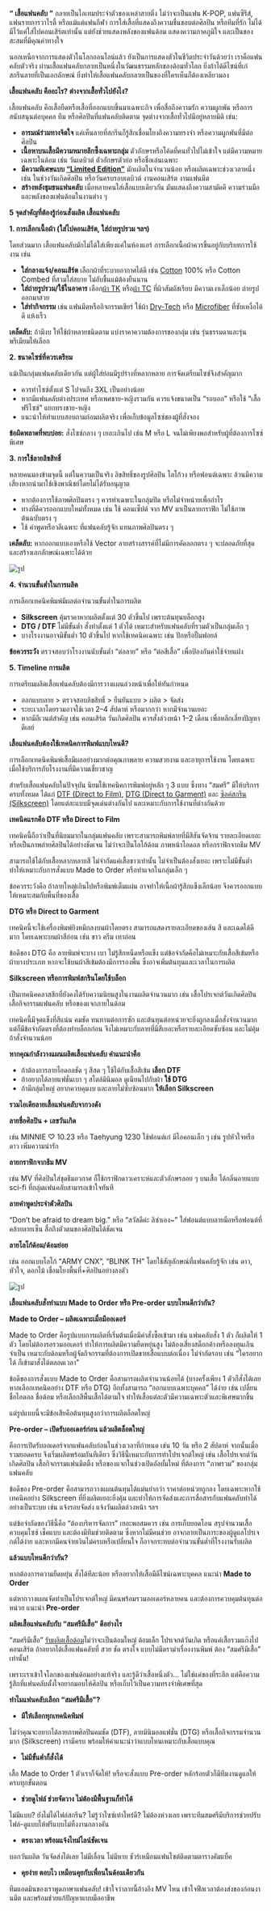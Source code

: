 **“ เสื้อแฟนคลับ ”** กลายเป็นไอเทมประจำตัวของเหล่าสายติ่ง ไม่ว่าจะเป็นแฟน K-POP, แฟนซีรีส์, แฟนรายการวาไรตี้ หรือแม้แต่แฟนกีฬา การใส่เสื้อที่แสดงถึงความชื่นชอบต่อศิลปิน หรือทีมที่รัก ไม่ได้มีไว้แค่ใส่ไปคอนเสิร์ตเท่านั้น แต่ยังช่วยแสดงพลังของแฟนด้อม แสดงความภาคภูมิใจ และเป็นของสะสมที่มีคุณค่าทางใจ 

นอกเหนือจากการแสดงตัวในโลกออนไลน์แล้ว ยังเป็นการแสดงตัวในชีวิตประจำวันด้วยว่า เราคือแฟนคลับตัวจริง ผ่านเสื้อแฟนคลับกลายเป็นหนึ่งในวัฒนธรรมหลักของด้อมทั่วโลก ยิ่งถ้าได้ดีไซน์ที่เก๋ สกรีนลายที่เป็นเอกลักษณ์ ยิ่งทำให้เสื้อแฟนคลับกลายเป็นของที่ใครเห็นก็ต้องเหลียวมอง

**เสื้อแฟนคลับ คืออะไร? ต่างจากเสื้อทั่วไปยังไง?**

เสื้อแฟนคลับ คือเสื้อยืดหรือเสื้อที่ออกแบบขึ้นมาเฉพาะกิจ เพื่อสื่อถึงความรัก ความผูกพัน หรือการสนับสนุนต่อบุคคล ทีม หรือศิลปินที่แฟนคลับติดตาม จุดต่างจากเสื้อทั่วไปมีอยู่หลายมิติ เช่น:

- **อารมณ์ร่วมทางจิตใจ** แค่เห็นลายที่สกรีนก็รู้สึกเชื่อมโยงถึงความทรงจำ หรือความผูกพันที่มีต่อศิลปิน
- **เนื้อหาบนเสื้อมีความหมายลึกซึ้งเฉพาะกลุ่ม** ตัวอักษรหรือโค้ดที่คนทั่วไปไม่เข้าใจ แต่มีความหมายเฉพาะในด้อม เช่น วันเดบิวต์ ตัวอักษรตัวย่อ หรือชื่อเล่นเฉพาะ
- **มีความพิเศษแบบ [“Limited Edition”](https://missiontothemoon.co/limited-edition-%E0%B8%AD%E0%B8%B0%E0%B9%84%E0%B8%A3%E0%B8%97%E0%B8%B5%E0%B9%88%E0%B9%84%E0%B8%94%E0%B9%89%E0%B8%A1%E0%B8%B2%E0%B8%A2%E0%B8%B2%E0%B8%81%E0%B9%86-%E0%B8%A1%E0%B8%B1%E0%B8%81%E0%B8%97/)** มักผลิตในจำนวนน้อย หรือผลิตเฉพาะช่วงเวลาหนึ่ง เช่น ในช่วงวันเกิดศิลปิน หรือวันครบรอบเดบิวต์ งานคอนเสิร์ต งานแฟนมีต
- **สร้างพลังชุมชนแฟนคลับ** เมื่อหลายคนใส่เสื้อแบบเดียวกัน มันแสดงถึงความสามัคคี ความร่วมมือ และพลังของแฟนด้อมในงานต่าง ๆ

**5 จุดสำคัญที่ต้องรู้ก่อนสั่งผลิต เสื้อแฟนคลับ**

**1. การเลือกเนื้อผ้า (ใส่ไปคอนเสิร์ต, ใส่ถ่ายรูปรวม ฯลฯ)**

โดยส่วนมาก เสื้อแฟนคลับมักไม่ได้ใส่เพียงแค่ในห้องแอร์ การเลือกเนื้อผ้าควรขึ้นอยู่กับบริบทการใช้งาน เช่น

- **ใส่กลางแจ้ง/คอนเสิร์ต** เลือกผ้าที่ระบายอากาศได้ดี เช่น [Cotton](/blog/what-is-cotton) 100% หรือ Cotton Combed ที่สวมใส่สบาย ไม่อับชื้นแม้ต้องยืนนาน
- **ใส่ถ่ายรูปรวม/ใช้ในอาคาร** เลือก[ผ้า TK](/blog/what-is-tk-fabric) หรือ[ผ้า TC](/blog/what-is-tc-fabric-what-type-of-fabric) ที่ผิวสัมผัสเรียบ มีความเงาเล็กน้อย ถ่ายรูปออกมาสวย
- **ใส่ทำกิจกรรม** เช่น แฟนมีตหรือกิจกรรมเชียร์ ใช้ผ้า [Dry-Tech](what-is-dry-tech-fabric-polo-shirt) หรือ [Microfiber](https://www.greenpeace.org/international/story/6956/what-are-microfibers-and-why-are-our-clothes-polluting-the-oceans/) ที่ซับเหงื่อได้ดี แห้งเร็ว

**เคล็ดลับ:** ถ้ามีงบ ให้ใช้ผ้าหลายชนิดตาม แบ่งราคาความต้องการของกลุ่ม เช่น รุ่นธรรมดาและรุ่นพรีเมียมให้เลือก

**2. ขนาดไซซ์ที่ควรเตรียม**

แม้เป็นกลุ่มแฟนคลับเดียวกัน แต่ผู้ใส่ย่อมมีรูปร่างที่หลากหลาย การจัดเตรียมไซซ์จึงสำคัญมาก

- ควรทำไซซ์ตั้งแต่ S ไปจนถึง 3XL เป็นอย่างน้อย
- หากมีแฟนคลับต่างประเทศ หรือเพศชาย-หญิงรวมกัน ควรแจ้งขนาดเป็น “รอบอก” หรือใช้ “เสื้อฟรีไซซ์” แยกทรงชาย-หญิง
- แนะนำให้ทำแบบสอบถามก่อนผลิตจริง เพื่อเก็บข้อมูลไซซ์ของผู้ที่สั่งจอง

**ข้อผิดพลาดที่พบบ่อย:** สั่งไซซ์กลาง ๆ เยอะเกินไป เช่น M หรือ L จนไม่เพียงพอสำหรับผู้ที่ต้องการไซซ์พิเศษ

**3. การใช้ลายลิขสิทธิ์**

หลายคนมองข้ามจุดนี้ แต่ในความเป็นจริง ลิขสิทธิ์ของรูปศิลปิน โลโก้วง หรือฟอนต์เฉพาะ ล้วนมีความเสี่ยงหากนำมาใช้เชิงพาณิชย์โดยไม่ได้รับอนุญาต

- หากต้องการใช้ภาพศิลปินตรง ๆ ควรทำเฉพาะในกลุ่มปิด หรือไม่จำหน่ายเพื่อกำไร
- ทางที่ดีควรออกแบบใหม่ทั้งหมด เช่น ใช้ คอนเซ็ปต์ จาก MV มาเป็นลายกราฟิก ไม่ใช้ภาพต้นฉบับตรง ๆ
- ใช้ คำพูดหรือวลีเฉพาะ ที่แฟนคลับรู้จัก แทนภาพศิลปินตรง ๆ

**เคล็ดลับ:** หากออกแบบเองหรือใช้ Vector ลายสร้างสรรค์ที่ไม่มีการคัดลอกตรง ๆ จะปลอดภัยที่สุด และสร้างเอกลักษณ์เฉพาะได้ด้วย

![รูป](/blog/collection-of-ideas-for-fan-club-shirts-1.jpg)

**4. จำนวนขั้นต่ำในการผลิต**

การเลือกเทคนิคพิมพ์มีผลต่อจำนวนขั้นต่ำในการผลิต

- **Silkscreen** คุ้มราคาหากผลิตตั้งแต่ 30 ตัวขึ้นไป เพราะต้นทุนบล็อกสูง
- **DTG / DTF** ไม่มีขั้นต่ำ สั่งทำตั้งแต่ 1 ตัวได้ เหมาะสำหรับแฟนคลับที่รวมตัวเป็นกลุ่มเล็ก ๆ
- บางโรงงานอาจมีขั้นต่ำ 10 ตัวขึ้นไป หากใช้เทคนิคเฉพาะ เช่น ปักหรือปั๊มฟอยล์

**ข้อควรระวัง** ตรวจสอบว่าโรงงานนับขั้นต่ำ “ต่อลาย” หรือ “ต่อสีเสื้อ” เพื่อป้องกันค่าใช้จ่ายแฝง

**5. Timeline การผลิต**

การเตรียมผลิตเสื้อแฟนคลับต้องมีการวางแผนล่วงหน้าเพื่อให้ทันกำหนด

- ออกแบบลาย > ตรวจสอบลิขสิทธิ์ > ยืนยันแบบ > ผลิต > จัดส่ง
- ระยะเวลาโดยรวมอาจใช้เวลา 2–4 สัปดาห์ หรือมากกว่า หากมีจำนวนเยอะ
- หากมีอีเวนต์สำคัญ เช่น คอนเสิร์ต วันเกิดศิลปิน ควรสั่งล่วงหน้า 1–2 เดือน เพื่อหลีกเลี่ยงปัญหาดีเลย์

**เสื้อแฟนคลับต้องใช้เทคนิคการพิมพ์แบบไหนดี?**

การเลือกเทคนิคพิมพ์เสื้อมีผลอย่างมากต่อคุณภาพลาย ความสวยงาม และอายุการใช้งาน โดยเฉพาะเมื่อใช้บริการกับโรงงานที่มีความเชี่ยวชาญ

สำหรับเสื้อแฟนคลับในปัจจุบัน นิยมใช้เทคนิคการพิมพ์อยู่หลัก ๆ 3 แบบ ซึ่งทาง “สมศรี” มีให้บริการครบทั้งหมด ได้แก่ [DTF (Direct to Film)](/blog/what-is-dtg-vs-dtf), [DTG (Direct to Garment)](/blog/what-is-dtg-screen) และ [ซิลค์สกรีน (Silkscreen)](/blog/what-is-silks-creen) โดยแต่ละแบบมีจุดเด่นต่างกันไป และเหมาะกับการใช้งานที่ต่างกันด้วย

**เทคนิคแรกคือ DTF หรือ Direct to Film**

เทคนิคนี้ถือว่าเป็นที่นิยมมากในกลุ่มแฟนคลับ เพราะสามารถพิมพ์ลายที่มีสีสันจัดจ้าน รายละเอียดเยอะ หรือเป็นภาพถ่ายศิลปินได้อย่างชัดเจน ไม่ว่าจะเป็นโลโก้ด้อม ภาพหน้าไอดอล หรือกราฟิกจากธีม MV 

สามารถใช้ได้กับเสื้อหลากหลายสี ไม่จำกัดแค่เสื้อขาวเท่านั้น ไม่จำเป็นต้องสั่งเยอะ เพราะไม่มีขั้นต่ำ ทำให้เหมาะกับการสั่งแบบ Made to Order หรือทำแจกในกลุ่มเล็ก ๆ

ข้อควรระวังคือ ถ้าลายใหญ่เกินไปหรือพิมพ์เต็มแผ่น อาจทำให้เนื้อผ้ารู้สึกแข็งเล็กน้อย จึงควรออกแบบให้เหมาะสมกับพื้นที่ของเสื้อ

**DTG หรือ Direct to Garment**

เทคนิคนี้จะใช้เครื่องพิมพ์ยิงหมึกลงบนผ้าโดยตรง สามารถแสดงรายละเอียดของเส้น สี และเฉดได้ดีมาก โดยเฉพาะบนผ้าสีอ่อน เช่น ขาว ครีม เทาอ่อน

ข้อดีของ DTG คือ ลายพิมพ์จะบาง เบา ไม่รู้สึกหนืดหรือแข็ง แต่ข้อจำกัดคือไม่เหมาะกับเสื้อสีเข้มหรือผ้าบางประเภท หากจะใช้บนผ้าสีเข้มต้องมีการรองพื้น ซึ่งอาจเพิ่มต้นทุนและเวลาในการผลิต

**Silkscreen หรือการพิมพ์สกรีนโดยใช้บล็อก**

เป็นเทคนิคคลาสสิกที่ยังคงได้รับความนิยมสูงในงานผลิตจำนวนมาก เช่น เสื้อโปรเจกต์วันเกิดศิลปิน เสื้อกิจกรรมแฟนคลับ หรือของแจกภายในด้อม 

เทคนิคนี้มีจุดแข็งที่สีแน่น คมชัด ทนทานต่อการซัก และต้นทุนต่อหน่วยจะยิ่งถูกลงเมื่อสั่งจำนวนมาก แต่ก็มีข้อจำกัดตรงที่ต้องทำบล็อกก่อน จึงไม่เหมาะกับลายที่มีสีเยอะหรือรายละเอียดซับซ้อน และไม่คุ้มถ้าสั่งจำนวนน้อย

**หากคุณกำลังวางแผนผลิตเสื้อแฟนคลับ คำแนะนำคือ**

- ถ้าต้องการลายไอดอลชัด ๆ สีสด ๆ ใช้ได้กับเสื้อสีเข้ม **เลือก DTF**
- ถ้าอยากได้ลายแฟชั่นเบา ๆ สไตล์มินิมอล ดูเนียนไปกับผ้า **ใช้ DTG**
- ถ้ามีกลุ่มใหญ่ อยากควบคุมงบ และลายไม่ซับซ้อนมาก **ให้เลือก Silkscreen**

**รวมไอเดียลายเสื้อแฟนคลับจากวงดัง**

**ลายชื่อศิลปิน + เลขวันเกิด**

เช่น MINNIE ♡ 10.23 หรือ Taehyung 1230 ใช้ฟอนต์เก๋ มีไอคอนเล็ก ๆ เช่น รูปหัวใจหรือดาว เพิ่มความน่ารัก

**ลายกราฟิกจากธีม MV**

เช่น MV ที่ศิลปินใส่ชุดธีมอวกาศ ก็ใช้กราฟิกดาวเคราะห์และตัวอักษรลอย ๆ บนเสื้อ ได้กลิ่นอายแบบ sci-fi ที่กลุ่มแฟนคลับสามารถเข้าใจทันที

**ลายคำพูดประจำตัวศิลปิน**

“Don’t be afraid to dream big.” หรือ “สวัสดีค่ะ ลิซ่าเอง~” ใส่ฟอนต์แบบลายมือหรือฟอนต์ที่คล้ายลายเซ็น สื่อถึงตัวตนของศิลปินได้ชัดเจน

**ลายโลโก้ด้อม/ด้อมย่อย**

เช่น ออกแบบโลโก้ “ARMY CNX”, “BLINK TH” โดยใช้สัญลักษณ์ที่แฟนคลับรู้จัก เช่น ดาว, หัวใจ, ดอกไม้ เชื่อมโยงพื้นที่+ศิลปินอย่างลงตัว

![รูป](/blog/collection-of-ideas-for-fan-club-shirts-2.jpg)

**เสื้อแฟนคลับสั่งทําแบบ Made to Order หรือ Pre-order แบบไหนดีกว่ากัน?**

**Made to Order – ผลิตเฉพาะเมื่อมีออเดอร์**

Made to Order คือรูปแบบการผลิตที่เริ่มต้นเมื่อมีคำสั่งซื้อเข้ามา เช่น แฟนคลับสั่ง 1 ตัว ก็ผลิตให้ 1 ตัว โดยไม่ต้องรอรวมออเดอร์ ทำให้การผลิตมีความยืดหยุ่นสูง ไม่ต้องเสี่ยงสต็อกค้างหรือลงทุนเกินจำเป็น เหมาะกับด้อมหรือผู้จัดกิจกรรมที่ต้องการเปิดขายเสื้อแบบต่อเนื่อง ไม่จำกัดรอบ เช่น “ใครอยากได้ ก็เข้ามาสั่งได้ตลอดเวลา”

ข้อดีของการสั่งแบบ Made to Order คือสามารถผลิตจำนวนน้อยได้ (บางครั้งเพียง 1 ตัวก็สั่งได้เลย หากเลือกเทคนิคอย่าง DTF หรือ DTG) อีกทั้งสามารถ “ออกแบบเฉพาะบุคคล” ได้ง่าย เช่น เปลี่ยนชื่อไอดอล ชื่อด้อม หรือเลือกสีพื้นเสื้อได้ตามใจ ทำให้เสื้อแต่ละตัวมีความเฉพาะตัวและพิเศษมากขึ้น

แต่รูปแบบนี้จะมีข้อเสียคือต้นทุนสูงกว่าการผลิตล็อตใหญ่

**Pre-order – เปิดรับออเดอร์ก่อน แล้วผลิตล็อตใหญ่**

คือการเปิดรับออเดอร์จากแฟนคลับก่อนในช่วงเวลาที่กำหนด เช่น 10 วัน หรือ 2 สัปดาห์ จากนั้นเมื่อรวมยอดครบ จึงเริ่มผลิตพร้อมกันทีเดียว ซึ่งวิธีนี้เหมาะกับการทำโปรเจกต์ใหญ่ เช่น เสื้อโปรเจกต์วันเกิดศิลปิน เสื้อกิจกรรมแฟนมีตติ้ง หรือของแจกในช่วงเปิดอัลบั้มใหม่ ที่ต้องการ “ภาพรวม” ของกลุ่มแฟนคลับ

ข้อดีของ Pre-order คือสามารถวางแผนต้นทุนได้แม่นยำกว่า ราคาต่อหน่วยถูกลง โดยเฉพาะหากใช้เทคนิคอย่าง Silkscreen ที่ยิ่งผลิตเยอะยิ่งคุ้ม และทำให้การจัดส่งและการสื่อสารกับแฟนคลับทำได้อย่างเป็นระบบ เช่น แจ้งรอบจัดส่ง แจ้งวันผลิตล่วงหน้า ฯลฯ

แต่ข้อจำกัดของวิธีนี้คือ “ต้องบริหารจัดการ” เยอะพอสมควร เช่น การเก็บยอดโอน สรุปจำนวนเสื้อ ควบคุมไซซ์ เช็คแบบ และต้องมีทีมช่วยติดตาม ซึ่งหากไม่มีคนช่วย อาจกลายเป็นภาระของผู้ดูแลโปรเจกต์ได้ง่าย และหากมีคนจ่ายเงินไม่ครบหรือเปลี่ยนใจ ก็อาจกระทบต่อจำนวนขั้นต่ำที่โรงงานรับผลิต

**แล้วแบบไหนดีกว่ากัน?**

หากต้องการความยืดหยุ่น สั่งได้ทีละน้อย หรืออยากให้เสื้อมีดีไซน์เฉพาะบุคคล แนะนำ **Made to Order**

แต่หากวางแผนจัดทำเป็นโปรเจกต์ใหญ่ มีคนพร้อมรวมออเดอร์หลายคน และต้องการควบคุมต้นทุนต่อหน่วย แนะนำ **Pre-order**

**ผลิตเสื้อแฟนคลับกับ “สมศรีมีเสื้อ” ดีอย่างไร**

“สมศรีมีเสื้อ” [รับผลิตเสื้อด้อม](/accepting-production-of-fandom-shirts)ไม่ว่าจะเป็นด้อมใหญ่ ด้อมเล็ก โปรเจกต์วันเกิด หรือแค่เสื้อรวมแก๊งไปคอนเสิร์ต ถ้าอยากได้เสื้อแฟนคลับที่ สวย ชัด ตรงใจ แบบไม่มีดราม่าเรื่องงานพิมพ์ ต้อง “สมศรีมีเสื้อ” เท่านั้น!

เพราะเราเข้าใจโลกของแฟนด้อมอย่างแท้จริง และรู้ดีว่าเสื้อหนึ่งตัว… ไม่ใช่แค่ของที่ระลึก แต่คือความรู้สึกที่แฟนคลับตั้งใจอยากมอบให้ศิลปิน หรือเก็บไว้เป็นความทรงจำพิเศษที่สุด

**ทำไมแฟนคลับเลือก “สมศรีมีเสื้อ”?**

- **มีให้เลือกทุกเทคนิคพิมพ์**

ไม่ว่าคุณจะอยากได้ลายภาพศิลปินคมชัด (DTF), ลายมินิมอลแฟชั่น (DTG) หรือเสื้อกิจกรรมจำนวนมาก (Silkscreen) เรามีครบ พร้อมให้คำแนะนำว่าแบบไหนเหมาะกับเสื้อแบบคุณ

- **ไม่มีขั้นต่ำก็สั่งได้**

เสื้อ Made to Order 1 ตัวเราก็จัดให้! หรือจะสั่งแบบ Pre-order หลักร้อยตัวก็มีทีมงานดูแลให้ครบทุกขั้นตอน

- **ช่วยดูไฟล์ ช่วยจัดวาง ไม่ต้องมีพื้นฐานก็ทำได้**

ไม่มีแบบ? ยังไม่ได้ไฟล์สกรีน? ไม่รู้ว่าไซซ์เท่าไหร่ดี? ไม่ต้องห่วงเลย เพราะทีมสมศรีมีบริการช่วยปรับไฟล์-ดูแบบให้ฟรีแบบไม่ทิ้งงานกลางคัน

- **ตรงเวลา พร้อมแจ้งไทม์ไลน์ชัดเจน**

บอกวันผลิต วันจัดส่งได้เลย ไม่มีเลื่อน ไม่มีหาย ชัวร์เหมือนแฟนไซต์ติดตามตารางคัมแบ็ค

- **คุยง่าย ตอบไว เหมือนคุยกับเพื่อนในด้อมเดียวกัน**

ทีมแอดมินของเราพูดภาษาแฟนคลับ! เข้าใจว่าลายนี้อ้างอิง MV ไหน เข้าใจฟีลเวลาต้องส่งของก่อนงานมีต และพร้อมช่วยแก้ปัญหาแบบมืออาชีพ